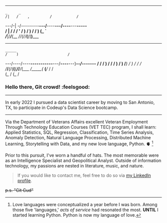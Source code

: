 ____________________________________________________      
    _     _                                               
    /|   /    ,         /           /                     
---/-| -/---------__---/__----__---/----__---__-----      
  /  | /    /   /   ' /   ) /   ) /   /   ) (_ `          
_/___|/____/___(___ _/___/_(___/_/___(___(_(__)_____      
                                                          
                                                          
__________________________________________________________
    _____                                                 
    /    )                      /                         
---/----/----__-----------__---/__----__---)__--_/_-------
  /    /   /   ) /   /  /   ) /   ) /___) /   ) /    /   /
_/____/___(___/_(___(__(___/_/___/_(___ _/_____(_ __(___/_
                          /                            /  
                      (_ /                         (_ /   
                                                                                                                                            
### Hello there, Git crowd! :feelsgood:
***
In early 2022 I pursued a data scientist career
by moving to San Antonio, TX, to participate in Codeup's Data Science bootcamp.
***
Via the Department of Veterans Affairs excellent Veteran Employment Through Technology Education
Courses (VET TEC) program, I shall learn: Applied Statistics, SQL, Regression, Classification, Time Series Analysis, Anomaly Detection, Natural Language
Processing, Distributed Machine Learning, Storytelling with Data, and my new love language, Python. 🫀 [^1] 

[^1]: Love languages were conceptualized a year before I was born. Among those five 'languages,' _acts of service_ had resonated the most.
__UNTIL__ I started learning Python. Python is now my language of love. 

   Prior to this pursuit, I've worn a handful of hats. The most memorable were as an Intelligence Specialist and Geopolitical Analyst. 
Outside of information technology, my passions are nested in literature, music, and nature. 

> If you would like to contact me, feel free to do so via [my LinkedIn profile](https://www.linkedin.com/in/nicholas-dougherty-14037a141/).

~~p.s. "Git Gud"~~   

<!--
**nicholas-dougherty/nicholas-dougherty** is a ✨ _special_ ✨ repository because its `README.md` (this file) appears on your GitHub profile.
-->
